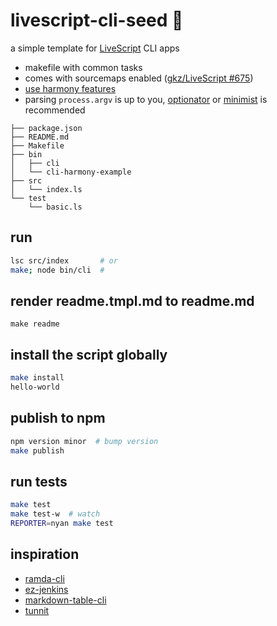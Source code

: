 # livescript-cli-seed :nut_and_bolt:

a simple template for [LiveScript][livescript] CLI apps

- makefile with common tasks
- comes with sourcemaps enabled ([gkz/LiveScript #675](https://github.com/gkz/LiveScript/pull/675))
- [use harmony features](https://github.com/raine/livescript-cli-seed/blob/master/bin/cli-harmony-example)
- parsing `process.argv` is up to you, [optionator][optionator] or [minimist][minimist] is recommended

```
├── package.json
├── README.md
├── Makefile
├── bin
│   ├── cli
│   └── cli-harmony-example
├── src
│   └── index.ls
└── test
    └── basic.ls
```

## run

```sh
lsc src/index       # or
make; node bin/cli  #
```

## render readme.tmpl.md to readme.md

```
make readme
```

## install the script globally

```sh
make install
hello-world
```

## publish to npm

```sh
npm version minor  # bump version
make publish
```

## run tests

```sh
make test
make test-w  # watch
REPORTER=nyan make test
```

[livescript]: http://livescript.net
[optionator]: https://github.com/gkz/optionator
[minimist]: https://github.com/substack/minimist

## inspiration

- [ramda-cli](https://github.com/raine/ramda-cli)
- [ez-jenkins](https://github.com/raine/ez-jenkins)
- [markdown-table-cli](https://github.com/raine/markdown-table-cli)
- [tunnit](https://github.com/raine/tunnit)
